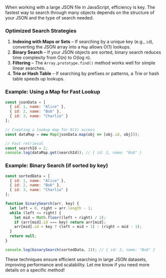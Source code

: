 When working with a large JSON file in JavaScript, efficiency is key. The fastest way to search through many objects depends on the structure of your JSON and the type of search needed.

### **Optimized Search Strategies**
1. **Indexing with Maps or Sets** – If searching by a unique key (e.g., `id`), converting the JSON array into a `Map` allows O(1) lookups.
2. **Binary Search** – If your JSON objects are sorted, binary search reduces time complexity from O(n) to O(log n).
3. **Filtering** – The `Array.prototype.find()` method works well for simple linear searches.
4. **Trie or Hash Table** – If searching by prefixes or patterns, a Trie or hash table speeds up lookups.

### **Example: Using a Map for Fast Lookup**
```javascript
const jsonData = [
  { id: 1, name: "Alice" },
  { id: 2, name: "Bob" },
  { id: 3, name: "Charlie" }
];

// Creating a lookup map for O(1) access
const dataMap = new Map(jsonData.map(obj => [obj.id, obj]));

// Fast retrieval
const searchId = 2;
console.log(dataMap.get(searchId)); // { id: 2, name: "Bob" }
```

### **Example: Binary Search (if sorted by key)**
```javascript
const sortedData = [
  { id: 1, name: "Alice" },
  { id: 2, name: "Bob" },
  { id: 3, name: "Charlie" }
];

function binarySearch(arr, key) {
  let left = 0, right = arr.length - 1;
  while (left <= right) {
    let mid = Math.floor((left + right) / 2);
    if (arr[mid].id === key) return arr[mid];
    arr[mid].id < key ? (left = mid + 1) : (right = mid - 1);
  }
  return null;
}

console.log(binarySearch(sortedData, 2)); // { id: 2, name: "Bob" }
```

These techniques ensure efficient searching in large JSON datasets, improving performance and scalability. Let me know if you need more details on a specific method!